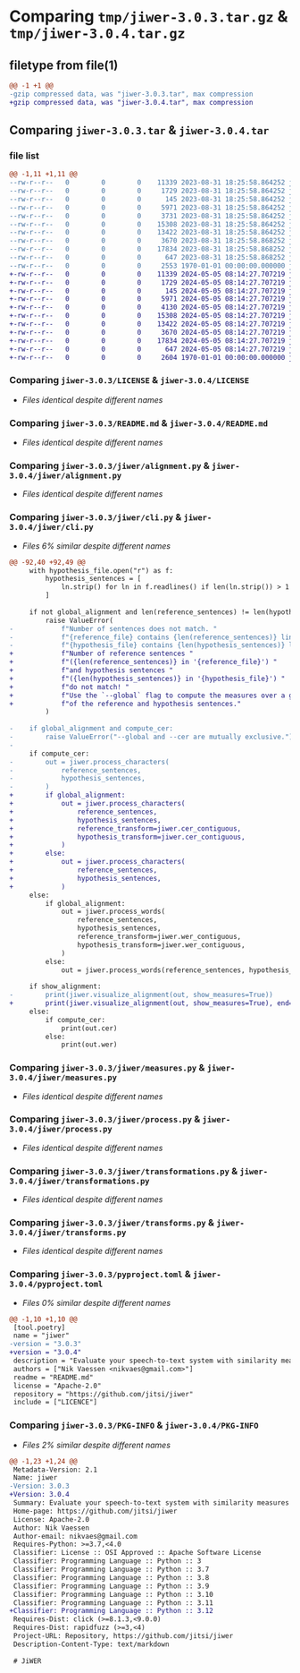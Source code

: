 # Comparing `tmp/jiwer-3.0.3.tar.gz` & `tmp/jiwer-3.0.4.tar.gz`

## filetype from file(1)

```diff
@@ -1 +1 @@
-gzip compressed data, was "jiwer-3.0.3.tar", max compression
+gzip compressed data, was "jiwer-3.0.4.tar", max compression
```

## Comparing `jiwer-3.0.3.tar` & `jiwer-3.0.4.tar`

### file list

```diff
@@ -1,11 +1,11 @@
--rw-r--r--   0        0        0    11339 2023-08-31 18:25:58.864252 jiwer-3.0.3/LICENSE
--rw-r--r--   0        0        0     1729 2023-08-31 18:25:58.864252 jiwer-3.0.3/README.md
--rw-r--r--   0        0        0      145 2023-08-31 18:25:58.864252 jiwer-3.0.3/jiwer/__init__.py
--rw-r--r--   0        0        0     5971 2023-08-31 18:25:58.864252 jiwer-3.0.3/jiwer/alignment.py
--rw-r--r--   0        0        0     3731 2023-08-31 18:25:58.864252 jiwer-3.0.3/jiwer/cli.py
--rw-r--r--   0        0        0    15308 2023-08-31 18:25:58.864252 jiwer-3.0.3/jiwer/measures.py
--rw-r--r--   0        0        0    13422 2023-08-31 18:25:58.864252 jiwer-3.0.3/jiwer/process.py
--rw-r--r--   0        0        0     3670 2023-08-31 18:25:58.868252 jiwer-3.0.3/jiwer/transformations.py
--rw-r--r--   0        0        0    17834 2023-08-31 18:25:58.868252 jiwer-3.0.3/jiwer/transforms.py
--rw-r--r--   0        0        0      647 2023-08-31 18:25:58.868252 jiwer-3.0.3/pyproject.toml
--rw-r--r--   0        0        0     2553 1970-01-01 00:00:00.000000 jiwer-3.0.3/PKG-INFO
+-rw-r--r--   0        0        0    11339 2024-05-05 08:14:27.707219 jiwer-3.0.4/LICENSE
+-rw-r--r--   0        0        0     1729 2024-05-05 08:14:27.707219 jiwer-3.0.4/README.md
+-rw-r--r--   0        0        0      145 2024-05-05 08:14:27.707219 jiwer-3.0.4/jiwer/__init__.py
+-rw-r--r--   0        0        0     5971 2024-05-05 08:14:27.707219 jiwer-3.0.4/jiwer/alignment.py
+-rw-r--r--   0        0        0     4130 2024-05-05 08:14:27.707219 jiwer-3.0.4/jiwer/cli.py
+-rw-r--r--   0        0        0    15308 2024-05-05 08:14:27.707219 jiwer-3.0.4/jiwer/measures.py
+-rw-r--r--   0        0        0    13422 2024-05-05 08:14:27.707219 jiwer-3.0.4/jiwer/process.py
+-rw-r--r--   0        0        0     3670 2024-05-05 08:14:27.707219 jiwer-3.0.4/jiwer/transformations.py
+-rw-r--r--   0        0        0    17834 2024-05-05 08:14:27.707219 jiwer-3.0.4/jiwer/transforms.py
+-rw-r--r--   0        0        0      647 2024-05-05 08:14:27.707219 jiwer-3.0.4/pyproject.toml
+-rw-r--r--   0        0        0     2604 1970-01-01 00:00:00.000000 jiwer-3.0.4/PKG-INFO
```

### Comparing `jiwer-3.0.3/LICENSE` & `jiwer-3.0.4/LICENSE`

 * *Files identical despite different names*

### Comparing `jiwer-3.0.3/README.md` & `jiwer-3.0.4/README.md`

 * *Files identical despite different names*

### Comparing `jiwer-3.0.3/jiwer/alignment.py` & `jiwer-3.0.4/jiwer/alignment.py`

 * *Files identical despite different names*

### Comparing `jiwer-3.0.3/jiwer/cli.py` & `jiwer-3.0.4/jiwer/cli.py`

 * *Files 6% similar despite different names*

```diff
@@ -92,40 +92,49 @@
     with hypothesis_file.open("r") as f:
         hypothesis_sentences = [
             ln.strip() for ln in f.readlines() if len(ln.strip()) > 1
         ]
 
     if not global_alignment and len(reference_sentences) != len(hypothesis_sentences):
         raise ValueError(
-            f"Number of sentences does not match. "
-            f"{reference_file} contains {len(reference_sentences)} lines."
-            f"{hypothesis_file} contains {len(hypothesis_sentences)} lines."
+            f"Number of reference sentences "
+            f"({len(reference_sentences)} in '{reference_file}') "
+            f"and hypothesis sentences "
+            f"({len(hypothesis_sentences)} in '{hypothesis_file}') "
+            f"do not match! "
+            f"Use the `--global` flag to compute the measures over a global alignment "
+            f"of the reference and hypothesis sentences."
         )
 
-    if global_alignment and compute_cer:
-        raise ValueError("--global and --cer are mutually exclusive.")
-
     if compute_cer:
-        out = jiwer.process_characters(
-            reference_sentences,
-            hypothesis_sentences,
-        )
+        if global_alignment:
+            out = jiwer.process_characters(
+                reference_sentences,
+                hypothesis_sentences,
+                reference_transform=jiwer.cer_contiguous,
+                hypothesis_transform=jiwer.cer_contiguous,
+            )
+        else:
+            out = jiwer.process_characters(
+                reference_sentences,
+                hypothesis_sentences,
+            )
     else:
         if global_alignment:
             out = jiwer.process_words(
                 reference_sentences,
                 hypothesis_sentences,
                 reference_transform=jiwer.wer_contiguous,
                 hypothesis_transform=jiwer.wer_contiguous,
             )
         else:
             out = jiwer.process_words(reference_sentences, hypothesis_sentences)
 
     if show_alignment:
-        print(jiwer.visualize_alignment(out, show_measures=True))
+        print(jiwer.visualize_alignment(out, show_measures=True), end="")
     else:
         if compute_cer:
             print(out.cer)
         else:
             print(out.wer)
```

### Comparing `jiwer-3.0.3/jiwer/measures.py` & `jiwer-3.0.4/jiwer/measures.py`

 * *Files identical despite different names*

### Comparing `jiwer-3.0.3/jiwer/process.py` & `jiwer-3.0.4/jiwer/process.py`

 * *Files identical despite different names*

### Comparing `jiwer-3.0.3/jiwer/transformations.py` & `jiwer-3.0.4/jiwer/transformations.py`

 * *Files identical despite different names*

### Comparing `jiwer-3.0.3/jiwer/transforms.py` & `jiwer-3.0.4/jiwer/transforms.py`

 * *Files identical despite different names*

### Comparing `jiwer-3.0.3/pyproject.toml` & `jiwer-3.0.4/pyproject.toml`

 * *Files 0% similar despite different names*

```diff
@@ -1,10 +1,10 @@
 [tool.poetry]
 name = "jiwer"
-version = "3.0.3"
+version = "3.0.4"
 description = "Evaluate your speech-to-text system with similarity measures such as word error rate (WER)"
 authors = ["Nik Vaessen <nikvaes@gmail.com>"]
 readme = "README.md"
 license = "Apache-2.0"
 repository = "https://github.com/jitsi/jiwer"
 include = ["LICENCE"]
```

### Comparing `jiwer-3.0.3/PKG-INFO` & `jiwer-3.0.4/PKG-INFO`

 * *Files 2% similar despite different names*

```diff
@@ -1,23 +1,24 @@
 Metadata-Version: 2.1
 Name: jiwer
-Version: 3.0.3
+Version: 3.0.4
 Summary: Evaluate your speech-to-text system with similarity measures such as word error rate (WER)
 Home-page: https://github.com/jitsi/jiwer
 License: Apache-2.0
 Author: Nik Vaessen
 Author-email: nikvaes@gmail.com
 Requires-Python: >=3.7,<4.0
 Classifier: License :: OSI Approved :: Apache Software License
 Classifier: Programming Language :: Python :: 3
 Classifier: Programming Language :: Python :: 3.7
 Classifier: Programming Language :: Python :: 3.8
 Classifier: Programming Language :: Python :: 3.9
 Classifier: Programming Language :: Python :: 3.10
 Classifier: Programming Language :: Python :: 3.11
+Classifier: Programming Language :: Python :: 3.12
 Requires-Dist: click (>=8.1.3,<9.0.0)
 Requires-Dist: rapidfuzz (>=3,<4)
 Project-URL: Repository, https://github.com/jitsi/jiwer
 Description-Content-Type: text/markdown
 
 # JiWER
```

